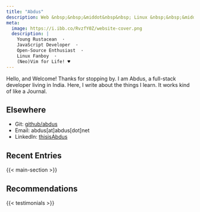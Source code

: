 ```yaml
---
title: "Abdus"
description: Web &nbsp;&nbsp;&middot&nbsp&nbsp; Linux &nbsp;&nbsp;&middot&nbsp&nbsp; Open-Source
meta:
  image: https://i.ibb.co/RvzfY0Z/website-cover.png
  description: |
    Young Rustacean  ·  
    JavaScript Developer  ·  
    Open-Source Enthusiast  ·  
    Linux Fanboy  ·  
    (Neo)Vim for Life! ♥
---
```


Hello, and Welcome! Thanks for stopping by. I am Abdus, a full-stack developer
living in India. Here, I write about the things I learn. It works kind of like
a Journal.

## Elsewhere

- Git: [github/abdus](https://github.com/abdus)
- Email: abdus[at]abdus[dot]net
- LinkedIn: [thisisAbdus](https://www.linkedin.com/in/thisisabdus)

## Recent Entries

{{< main-section >}}

## Recommendations

{{< testimonials >}}

